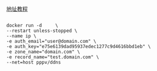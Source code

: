 

[地址教程](https://github.com/pvxx/change_ip)

```

docker run -d     \
--restart unless-stopped \
--name ip \
-e auth_email="user@domain.com" \
-e auth_key="e75e6139dad95937edec1277c9d4616bbd1eb" \
-e zone_name="domain.com" \
-e record_name="test.domain.com" \
--net=host pppv/ddns
```

